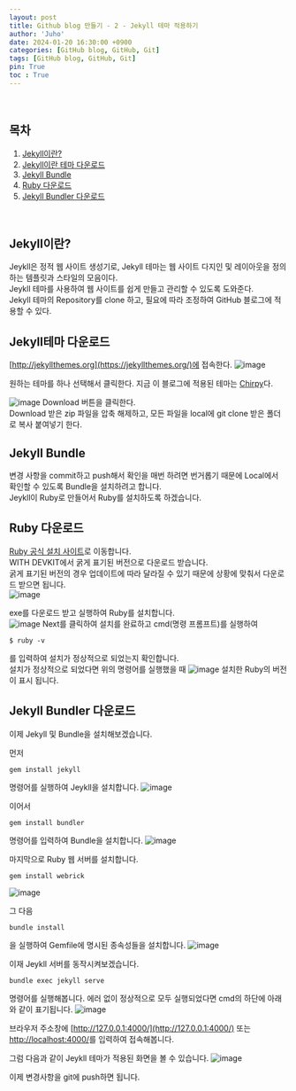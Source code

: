 ```yaml
---
layout: post
title: Github blog 만들기 - 2 - Jekyll 테마 적용하기
author: 'Juho'
date: 2024-01-20 16:30:00 +0900
categories: [GitHub blog, GitHub, Git]
tags: [GitHub blog, GitHub, Git]
pin: True
toc : True
---
```

<br/>

## 목차
1. [Jekyll이란?](#jekyll이란)
2. [Jekyll이란 테마 다운로드](#jekyll테마-다운로드)
3. [Jekyll Bundle](#jekyll-bundle)
4. [Ruby 다운로드](#ruby-다운로드)
5. [Jekyll Bundler 다운로드](#jekyll-bundler-다운로드)

<br/>


## Jekyll이란?
Jeykll은 정적 웹 사이트 생성기로, Jekyll 테마는 웹 사이트 다지인 및 레이아웃을 정의하는 템플릿과 스타일의 모음이다.<br/>
Jeykll 테마를 사용하여 웹 사이트를 쉽게 만들고 관리할 수 있도록 도와준다.<br/>
Jekyll 테마의 Repository를 clone 하고, 필요에 따라 조정하여 GitHub 블로그에 적용할 수 있다. <br/>

## Jekyll테마 다운로드
[http://jekyllthemes.org](https://jekyllthemes.org/)에 접속한다.
![image](https://github.com/juhoplayground/juhoplayground.github.io/assets/156918118/09f036c9-ca4f-4f4d-a889-59d6048ae4c0) <br/>

원하는 테마를 하나 선택해서 클릭한다.
지금 이 블로그에 적용된 테마는 [Chirpy](https://jekyllthemes.org/themes/jekyll-theme-chirpy/)다. <br/>

![image](https://github.com/juhoplayground/juhoplayground.github.io/assets/156918118/2f25d2c3-0c74-4829-99a2-b5db0e5e3c37)
Download 버튼을 클릭한다. <br/>
Download 받은 zip 파일을 압축 해제하고, 모든 파일을 local에 git clone 받은 폴더로 복사 붙여넣기 한다. <br/>

## Jekyll Bundle
변경 사항을 commit하고 push해서 확인을 매번 하려면 번거롭기 때문에 Local에서 확인할 수 있도록 Bundle을 설치하려고 합니다.<br/>
Jeykll이 Ruby로 만들어서 Ruby를 설치하도록 하겠습니다.<br/>

## Ruby 다운로드
[Ruby 공식 설치 사이트](https://rubyinstaller.org/downloads/)로 이동합니다. <br/>
WITH DEVKIT에서 굵게 표기된 버전으로 다운로드 받습니다. <br/>
굵게 표기된 버전의 경우 업데이트에 따라 달라질 수 있기 때문에 상황에 맞춰서 다운로드 받으면 됩니다. <br/>
![image](https://github.com/juhoplayground/juhoplayground.github.io/assets/156918118/fdd443be-f35b-488e-8354-83928ad11c06) <br/>

exe를 다운로드 받고 실행하여 Ruby를 설치합니다. <br/>
![image](https://github.com/juhoplayground/juhoplayground.github.io/assets/156918118/bc1a3468-73ec-4a1d-82a3-2141ba89df83)
Next를 클릭하여 설치를 완료하고 cmd(명령 프롬프트)를 실행하여
```
$ ruby -v
```
를 입력하여 설치가 정상적으로 되었는지 확인합니다.<br/>
설치가 정상적으로 되었다면 위의 명령어를 실행했을 때
![image](https://github.com/juhoplayground/juhoplayground.github.io/assets/156918118/a2de0bc3-367c-46b9-83e2-4e0a470c3a1d)
설치한 Ruby의 버전이 표시 됩니다.


## Jekyll Bundler 다운로드
이제 Jekyll 및 Bundle을 설치해보겠습니다.

먼저
```
gem install jekyll
```
명령어를 실행하여 Jeykll을 설치합니다.
![image](https://github.com/juhoplayground/juhoplayground.github.io/assets/156918118/b692fea2-b8fd-4783-a629-868a86998f15) <br/>

이어서
```
gem install bundler
```
명령어를 입력하여 Bundle을 설치합니다.
![image](https://github.com/juhoplayground/juhoplayground.github.io/assets/156918118/d8f02868-e7ae-4d58-b385-01fda6034389)

마지막으로 Ruby 웹 서버를 설치합니다.
```
gem install webrick
```
![image](https://github.com/juhoplayground/juhoplayground.github.io/assets/156918118/e1b1d330-bcc2-4927-95bb-ab3df52b087a)

그 다음
```
bundle install
```
을 실행하여 Gemfile에 명시된 종속성들을 설치합니다.
![image](https://github.com/juhoplayground/juhoplayground.github.io/assets/156918118/72503f9c-1a39-403a-a531-6b154a7d0c8c)

이재 Jeykll 서버를 동작시켜보겠습니다.
```
bundle exec jekyll serve
```
명령어를 실행해봅니다.
에러 없이 정상적으로 모두 실행되었다면 cmd의 하단에 아래와 같이 표기됩니다.
![image](https://github.com/juhoplayground/juhoplayground.github.io/assets/156918118/2cdcc8d1-122b-479f-93db-73ea91c532ed) <br/>

브라우저 주소창에 [http://127.0.0.1:4000/](http://127.0.0.1:4000/) 또는 [ http://localhost:4000/]( http://localhost:4000/)를 입력하여 접속해봅니다.

그럼 다음과 같이 Jeykll 테마가 적용된 화면을 볼 수 있습니다.
![image](https://github.com/juhoplayground/juhoplayground.github.io/assets/156918118/5ef8e628-ce83-4bac-830d-0055c92135d0)

이제 변경사항을 git에 push하면 됩니다.

